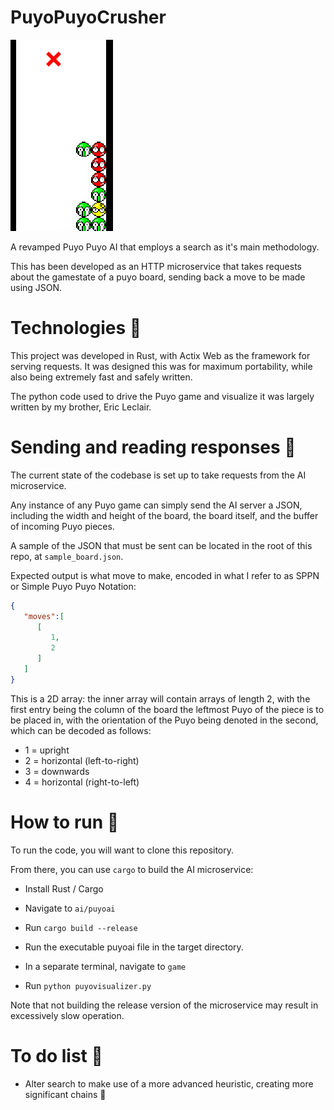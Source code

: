 # PuyoPuyoCrusher

![](images/initial_server.gif)


 A revamped Puyo Puyo AI that employs a search as it's main methodology.

This has been developed as an HTTP microservice that takes requests about the gamestate of a puyo board, sending back a move to be made using JSON.

# Technologies :hammer:

This project was developed in Rust, with Actix Web as the framework for serving requests. It was designed this was for maximum portability, while also being extremely fast and safely written. 

The python code used to drive the Puyo game and visualize it was largely written by my brother, Eric Leclair. 

# Sending and reading responses :dart:

The current state of the codebase is set up to take requests from the AI microservice. 

Any instance of any Puyo game can simply send the AI server a JSON, including the width and height of the board, the board itself, and the buffer of incoming Puyo pieces.

A sample of the JSON that must be sent can be located in the root of this repo, at `sample_board.json`.

Expected output is what move to make, encoded in what I refer to as SPPN or Simple Puyo Puyo Notation:

```json
{
   "moves":[
      [
         1,
         2
      ]
   ]
}
```

This is a 2D array: the inner array will contain arrays of length 2, with the first entry being the column of the board the leftmost Puyo of the piece is to be placed in, with the orientation of the Puyo being denoted in the second, which can be decoded as follows:
 - 1 = upright
 - 2 = horizontal (left-to-right)
 - 3 = downwards
 - 4 = horizontal (right-to-left)


# How to run :car:

To run the code, you will want to clone this repository. 

From there, you can use `cargo` to build the AI microservice: 

- Install Rust / Cargo
- Navigate to `ai/puyoai`
- Run `cargo build --release`
- Run the executable puyoai file in the target directory. 

- In a separate terminal, navigate to `game`
- Run `python puyovisualizer.py`

Note that not building the release version of the microservice may result in excessively slow operation. 

# To do list :rocket:

- Alter search to make use of a more advanced heuristic, creating more significant chains :arrows_counterclockwise:
